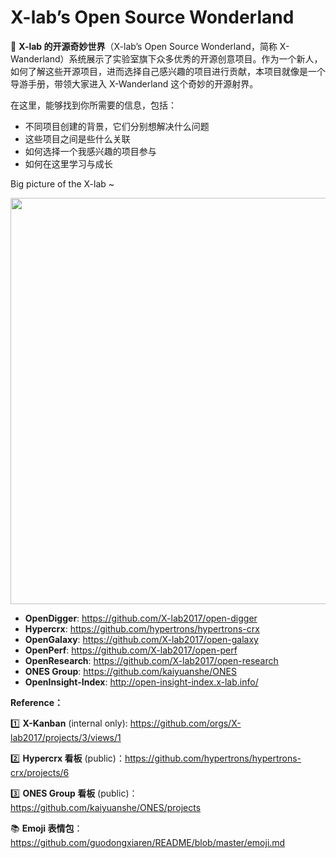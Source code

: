 # X-lab’s Open Source Wonderland

👋 **X-lab 的开源奇妙世界**（X-lab’s Open Source Wonderland，简称 X-Wanderland）系统展示了实验室旗下众多优秀的开源创意项目。作为一个新人，如何了解这些开源项目，进而选择自己感兴趣的项目进行贡献，本项目就像是一个导游手册，带领大家进入 X-Wanderland 这个奇妙的开源射界。

在这里，能够找到你所需要的信息，包括：

- 不同项目创建的背景，它们分别想解决什么问题
- 这些项目之间是些什么关联
- 如何选择一个我感兴趣的项目参与
- 如何在这里学习与成长

Big picture of the X-lab ~

<img src="https://user-images.githubusercontent.com/15010826/158493505-13081d11-62f7-440c-beab-735bc24a4c6e.jpg" width="650px">

- **OpenDigger**: https://github.com/X-lab2017/open-digger
- **Hypercrx**: https://github.com/hypertrons/hypertrons-crx
- **OpenGalaxy**: https://github.com/X-lab2017/open-galaxy
- **OpenPerf**: https://github.com/X-lab2017/open-perf
- **OpenResearch**: https://github.com/X-lab2017/open-research
- **ONES Group**: https://github.com/kaiyuanshe/ONES
- **OpenInsight-Index**: http://open-insight-index.x-lab.info/

**Reference：**

1️⃣ **X-Kanban** (internal only): https://github.com/orgs/X-lab2017/projects/3/views/1

2️⃣ **Hypercrx 看板** (public)：https://github.com/hypertrons/hypertrons-crx/projects/6

3️⃣ **ONES Group 看板** (public)：https://github.com/kaiyuanshe/ONES/projects

📚 **Emoji 表情包**：https://github.com/guodongxiaren/README/blob/master/emoji.md
